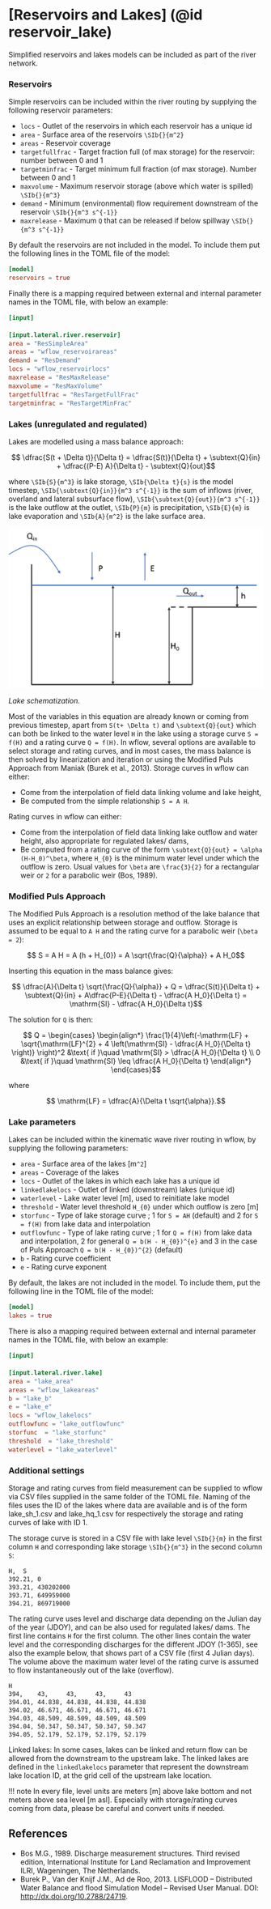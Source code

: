 # [Reservoirs and Lakes] (@id reservoir_lake)

Simplified reservoirs and lakes models can be included as part of the river network.

### Reservoirs
Simple reservoirs can be included within the river routing by supplying the following
reservoir parameters:

+ `locs` - Outlet of the reservoirs in which each reservoir has a unique id
+ `area` - Surface area of the reservoirs ``\SIb{}{m^2}``
+ `areas` - Reservoir coverage
+ `targetfullfrac` - Target fraction full (of max storage) for the reservoir: number between
  0 and 1
+ `targetminfrac` - Target minimum full fraction (of max storage). Number between 0 and 1
+ `maxvolume` - Maximum reservoir storage (above which water is spilled) ``\SIb{}{m^3}``
+ `demand` - Minimum (environmental) flow requirement downstream of the reservoir  ``\SIb{}{m^3 s^{-1}}``
+ `maxrelease` - Maximum ``Q`` that can be released if below spillway ``\SIb{}{m^3 s^{-1}}``

By default the reservoirs are not included in the model. To include them put the following
lines in the TOML file of the model:

```toml
[model]
reservoirs = true
```
Finally there is a mapping required between external and internal parameter names in the
TOML file, with below an example:

```toml
[input]

[input.lateral.river.reservoir]
area = "ResSimpleArea"
areas = "wflow_reservoirareas"
demand = "ResDemand"
locs = "wflow_reservoirlocs"
maxrelease = "ResMaxRelease"
maxvolume = "ResMaxVolume"
targetfullfrac = "ResTargetFullFrac"
targetminfrac = "ResTargetMinFrac"
```
### Lakes (unregulated and regulated)
Lakes are modelled using a mass balance approach:

```math
    \dfrac{S(t + \Delta t)}{\Delta t} = \dfrac{S(t)}{\Delta t} + \subtext{Q}{in} + \dfrac{(P-E) A}{\Delta t} - \subtext{Q}{out}
```

where ``\SIb{S}{m^3}`` is lake storage, ``\SIb{\Delta t}{s}`` is the model timestep, ``\SIb{\subtext{Q}{in}}{m^3 s^{-1}}`` is
the sum of inflows (river, overland and lateral subsurface flow),
``\SIb{\subtext{Q}{out}}{m^3 s^{-1}}`` is the lake outflow at the outlet, ``\SIb{P}{m}`` is precipitation, ``\SIb{E}{m}`` is lake evaporation and ``\SIb{A}{m^2}`` is the lake surface area.

![lake_schematisation](../../images/lake.png)

*Lake schematization.*

Most of the variables in this equation are already known or coming from previous timestep,
apart from ``S(t+ \Delta t)`` and ``\subtext{Q}{out}`` which can both be linked to the water level
``H`` in the lake using a storage curve ``S = f(H)`` and a rating curve ``Q = f(H)``. In
wflow, several options are available to select storage and rating curves, and in most cases,
the mass balance is then solved by linearization and iteration or using the Modified Puls
Approach from Maniak (Burek et al., 2013). Storage curves in wflow can either:

+ Come from the interpolation of field data linking volume and lake height,
+ Be computed from the simple relationship ``S = A H``.

Rating curves in wflow can either:

+ Come from the interpolation of field data linking lake outflow and water height, also appropriate for regulated lakes/ dams,
+ Be computed from a rating curve of the form ``\subtext{Q}{out} = \alpha (H-H_0)^\beta``,
  where ``H_{0}`` is the minimum water level under which the outflow is zero. Usual values
  for ``\beta`` are ``\frac{3}{2}`` for a rectangular weir or ``2`` for a parabolic weir (Bos, 1989).

### Modified Puls Approach
The Modified Puls Approach is a resolution method of the lake balance that uses an explicit
relationship between storage and outflow. Storage is assumed to be equal to ``A H`` and the
rating curve for a parabolic weir (``\beta = 2``):

```math
    S = A H = A  (h + H_{0}) = A \sqrt{\frac{Q}{\alpha}} + A H_0
```

Inserting this equation in the mass balance gives:

```math
    \dfrac{A}{\Delta t} \sqrt{\frac{Q}{\alpha}} + Q = \dfrac{S(t)}{\Delta t} + \subtext{Q}{in} +
    A\dfrac{P-E}{\Delta t} - \dfrac{A H_0}{\Delta t} = \mathrm{SI} - \dfrac{A H_0}{\Delta t}
```
The solution for ``Q`` is then:

```math
  Q = 
    \begin{cases}
      \begin{align*}
        \frac{1}{4}\left(-\mathrm{LF} + \sqrt{\mathrm{LF}^{2} + 4  \left(\mathrm{SI} - \dfrac{A H_0}{\Delta t} \right)}
        \right)^2 &\text{ if }\quad \mathrm{SI} > \dfrac{A H_0}{\Delta t} \\
        0 &\text{ if }\quad \mathrm{SI} \leq \dfrac{A H_0}{\Delta t}
      \end{align*}
    \end{cases}
```

where

```math
 \mathrm{LF} = \dfrac{A}{\Delta t \sqrt{\alpha}}.
```

### Lake parameters
Lakes can be included within the kinematic wave river routing in wflow, by supplying the
following parameters:

+ `area` - Surface area of the lakes [m``^2``]
+ `areas` - Coverage of the lakes
+ `locs` - Outlet of the lakes in which each lake has a unique id
+ `linkedlakelocs` - Outlet of linked (downstream) lakes (unique id)
+ `waterlevel` - Lake water level [m], used to reinitiate lake model
+ `threshold` - Water level threshold ``H_{0}`` under which outflow is zero [m]
+ `storfunc` - Type of lake storage curve ; 1 for ``S = AH`` (default) and 2 for ``S =
  f(H)`` from lake data and interpolation
+ `outflowfunc` - Type of lake rating curve ; 1 for ``Q = f(H)`` from lake data and
  interpolation, 2 for general ``Q = b(H - H_{0})^{e}`` and 3 in the case of Puls Approach
  ``Q = b(H - H_{0})^{2}`` (default)
+ `b` -  Rating curve coefficient
+ `e` - Rating curve exponent

By default, the lakes are not included in the model. To include them, put the following line
in the TOML file of the model:

```toml
[model]
lakes = true
```
There is also a mapping required between external and internal parameter names in the TOML
file, with below an example:

```toml
[input]

[input.lateral.river.lake]
area = "lake_area"
areas = "wflow_lakeareas"
b = "lake_b"
e = "lake_e"
locs = "wflow_lakelocs"
outflowfunc = "lake_outflowfunc"
storfunc  = "lake_storfunc"
threshold  = "lake_threshold"
waterlevel = "lake_waterlevel"
```

### Additional settings
Storage and rating curves from field measurement can be supplied to wflow via CSV files
supplied in the same folder of the TOML file. Naming of the files uses the ID of the lakes
where data are available and is of the form lake\_sh\_1.csv and lake\_hq\_1.csv for
respectively the storage and rating curves of lake with ID 1.

The storage curve is stored in a CSV file with lake level ``\SIb{}{m}`` in the first column `H` and
corresponding lake storage ``\SIb{}{m^3}`` in the second column `S`:

```
H,  S
392.21, 0
393.21, 430202000
393.71, 649959000
394.21, 869719000
```

The rating curve uses level and discharge data depending on the Julian day of the year
(JDOY), and can be also used for regulated lakes/ dams. The first line contains `H` for the
first column. The other lines contain the water level and the corresponding discharges for
the different JDOY (1-365), see also the example below, that shows part of a CSV file (first
4 Julian days). The volume above the maximum water level of the rating curve is assumed to
flow instantaneously out of the lake (overflow).

```
H
394,    43,     43,     43,     43
394.01, 44.838, 44.838, 44.838, 44.838
394.02, 46.671, 46.671, 46.671, 46.671
394.03, 48.509, 48.509, 48.509, 48.509
394.04, 50.347, 50.347, 50.347, 50.347
394.05, 52.179, 52.179, 52.179, 52.179
```
Linked lakes: In some cases, lakes can be linked and return flow can be allowed from the
downstream to the upstream lake. The linked lakes are defined in the `linkedlakelocs`
parameter that represent the downstream lake location ID, at the grid cell of the upstream
lake location.

!!! note
    In every file, level units are meters [m] above lake bottom and not meters above sea
    level [m asl]. Especially with storage/rating curves coming from data, please be careful
    and convert units if needed.

## References
+ Bos M.G., 1989. Discharge measurement structures. Third revised edition, International
  Institute for Land Reclamation and Improvement ILRI, Wageningen, The Netherlands.
+ Burek P., Van der Knijf J.M., Ad de Roo, 2013. LISFLOOD – Distributed Water Balance and
  flood Simulation Model – Revised User Manual. DOI: http://dx.doi.org/10.2788/24719.